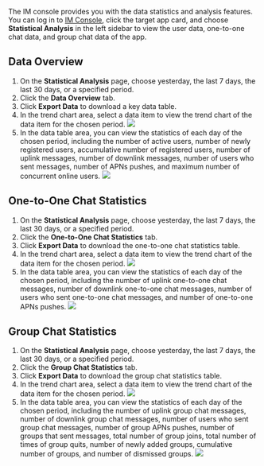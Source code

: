 
The IM console provides you with the data statistics and analysis features. You can log in to [IM Console](https://console.cloud.tencent.com/im), click the target app card, and choose **Statistical Analysis** in the left sidebar to view the user data, one-to-one chat data, and group chat data of the app.

## Data Overview
1. On the **Statistical Analysis** page, choose yesterday, the last 7 days, the last 30 days, or a specified period.
2. Click the **Data Overview** tab.
3. Click **Export Data** to download a key data table.
4. In the trend chart area, select a data item to view the trend chart of the data item for the chosen period.
 ![](https://main.qcloudimg.com/raw/63f9214887c3c6f887cbe5ebcf92a999.png)
5. In the data table area, you can view the statistics of each day of the chosen period, including the number of active users, number of newly registered users, accumulative number of registered users, number of uplink messages, number of downlink messages, number of users who sent messages, number of APNs pushes, and maximum number of concurrent online users.
 ![](https://main.qcloudimg.com/raw/319746c56ad6729f01a89a7a3f1c1b9d.png)

## One-to-One Chat Statistics
1. On the **Statistical Analysis** page, choose yesterday, the last 7 days, the last 30 days, or a specified period.
2. Click the **One-to-One Chat Statistics** tab.
3. Click **Export Data** to download the one-to-one chat statistics table.
4. In the trend chart area, select a data item to view the trend chart of the data item for the chosen period.
 ![](https://main.qcloudimg.com/raw/454cb23d10d18c4ed68d6041e64cd09a.png)
5. In the data table area, you can view the statistics of each day of the chosen period, including the number of uplink one-to-one chat messages, number of downlink one-to-one chat messages, number of users who sent one-to-one chat messages, and number of one-to-one APNs pushes.
 ![](https://main.qcloudimg.com/raw/1c7d1b8fec8ec3deef4245555e39585b.png)

## Group Chat Statistics
1. On the **Statistical Analysis** page, choose yesterday, the last 7 days, the last 30 days, or a specified period.
2. Click the **Group Chat Statistics** tab.
3. Click **Export Data** to download the group chat statistics table.
4. In the trend chart area, select a data item to view the trend chart of the data item for the chosen period.
 ![](https://main.qcloudimg.com/raw/1d8e0ca48814d406db88df27b39bd4e8.png)
5. In the data table area, you can view the statistics of each day of the chosen period, including the number of uplink group chat messages, number of downlink group chat messages, number of users who sent group chat messages, number of group APNs pushes, number of groups that sent messages, total number of group joins, total number of times of group quits, number of newly added groups, cumulative number of groups, and number of dismissed groups.
 ![](https://main.qcloudimg.com/raw/aa26eb146d53dadbb7d86f4e65109d85.png)

